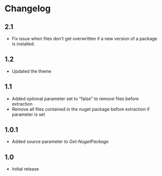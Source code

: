 # Changelog

## 2.1 
* Fix issue when files don't get overwritten if a new version of a package is installed.

## 1.2
* Updated the theme

## 1.1
* Added optional parameter set to "false" to remove files before extraction
* Remove all files contained in the nuget package before extraction if parameter is set

## 1.0.1
* Added source parameter to _Get-NugetPackage_

## 1.0
* Initial release
